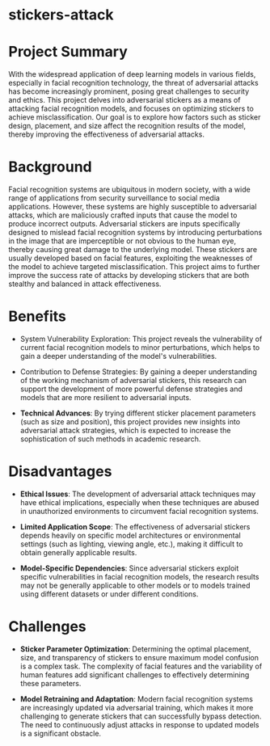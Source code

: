 # stickers-attack


# Project Summary


With the widespread application of deep learning models in various fields, especially in facial recognition technology, the threat of adversarial attacks has become increasingly prominent, posing great challenges to security and ethics. This project delves into adversarial stickers as a means of attacking facial recognition models, and focuses on optimizing stickers to achieve misclassification. Our goal is to explore how factors such as sticker design, placement, and size affect the recognition results of the model, thereby improving the effectiveness of adversarial attacks.


# Background


Facial recognition systems are ubiquitous in modern society, with a wide range of applications from security surveillance to social media applications. However, these systems are highly susceptible to adversarial attacks, which are maliciously crafted inputs that cause the model to produce incorrect outputs. Adversarial stickers are inputs specifically designed to mislead facial recognition systems by introducing perturbations in the image that are imperceptible or not obvious to the human eye, thereby causing great damage to the underlying model. These stickers are usually developed based on facial features, exploiting the weaknesses of the model to achieve targeted misclassification. This project aims to further improve the success rate of attacks by developing stickers that are both stealthy and balanced in attack effectiveness.


# Benefits


- System Vulnerability Exploration: This project reveals the vulnerability of current facial recognition models to minor perturbations, which helps to gain a deeper understanding of the model's vulnerabilities.

- Contribution to Defense Strategies: By gaining a deeper understanding of the working mechanism of adversarial stickers, this research can support the development of more powerful defense strategies and models that are more resilient to adversarial inputs.

- **Technical Advances**: By trying different sticker placement parameters (such as size and position), this project provides new insights into adversarial attack strategies, which is expected to increase the sophistication of such methods in academic research.


# Disadvantages


- **Ethical Issues**: The development of adversarial attack techniques may have ethical implications, especially when these techniques are abused in unauthorized environments to circumvent facial recognition systems.

- **Limited Application Scope**: The effectiveness of adversarial stickers depends heavily on specific model architectures or environmental settings (such as lighting, viewing angle, etc.), making it difficult to obtain generally applicable results.

- **Model-Specific Dependencies**: Since adversarial stickers exploit specific vulnerabilities in facial recognition models, the research results may not be generally applicable to other models or to models trained using different datasets or under different conditions.


# Challenges

- **Sticker Parameter Optimization**: Determining the optimal placement, size, and transparency of stickers to ensure maximum model confusion is a complex task. The complexity of facial features and the variability of human features add significant challenges to effectively determining these parameters.

- **Model Retraining and Adaptation**: Modern facial recognition systems are increasingly updated via adversarial training, which makes it more challenging to generate stickers that can successfully bypass detection. The need to continuously adjust attacks in response to updated models is a significant obstacle.